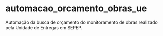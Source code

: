 # automacao_orcamento_obras_ue
Automação da busca de orçamento do monitoramento de obras realizado pela Unidade de Entregas em SEPEP.
